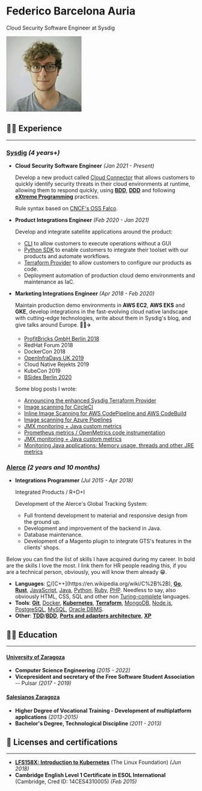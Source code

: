 # Federico Barcelona Auria

Cloud Security Software Engineer at Sysdig

![Portrait](/images/fede.jpg)

## 👨‍💻 Experience
-------------
### [Sysdig] _(4 years+)_

- **Cloud Security Software Engineer** _(Jan 2021 - Present)_

  Develop a new product called [Cloud Connector](https://docs.sysdig.com/en/docs/sysdig-secure/sysdig-secure-for-cloud/)
  that allows customers to quickly identify security threats in their cloud environments at
  runtime,
  allowing them to respond quickly, using [**BDD**](https://en.wikipedia.org/wiki/Behavior-driven_development),
  [**DDD**](https://en.wikipedia.org/wiki/Domain-driven_design) and following
  [**eXtreme Programming**](https://en.wikipedia.org/wiki/Extreme_programming) practices.

  Rule syntax based on [CNCF's OSS Falco](https://falco.org/).

- **Product Integrations Engineer** _(Feb 2020 - Jan 2021)_

  Develop and integrate satellite applications around the product:
    - [CLI](https://docs.sysdig.com/en/docs/developer-tools/sysdig-cli-for-sysdig-monitor-and-secure/) to allow
      customers to execute operations without a GUI
    - [Python SDK](https://docs.sysdig.com/en/docs/developer-tools/sysdig-python-client/) to enable customers to integrate
      their toolset with our products and automate workflows.
    - [Terraform Provider](https://sysdig.com/blog/sysdig-terraform-provider/) to allow customers to configure our products
      as code.
    - Deployment automation of production cloud demo environments and maintenance as IaC.

- **Marketing Integrations Engineer** _(Apr 2018 - Feb 2020)_

  Maintain production demo environments in **AWS EC2**, **AWS EKS** and **GKE**, develop integrations in the fast-evolving cloud native
  landscape with cutting-edge technologies, write about them in Sysdig's blog, and give talks around Europe.
  👨‍🏫✈️
    - [ProfitBricks GmbH Berlin 2018](https://community.cncf.io/events/details/cncf-berlin-kubernetes-meetup-presents-kubernetes-berlin-15-failure-points-of-kubernetes/)
    - RedHat Forum 2018
    - DockerCon 2018
    - [OpenInfraDays UK 2019](https://openinfradays.sched.com/event/MpK8/building-a-complete-open-source-container-security-stack)
    - Cloud Native Rejekts 2019
    - KubeCon 2019
    - [BSides Berlin 2020](https://twitter.com/SidesBer/status/1231218585969840128)

  Some blog posts I wrote:
    - [Announcing the enhanced Sysdig Terraform Provider](https://sysdig.com/blog/sysdig-terraform-provider/)
    - [Image scanning for CircleCI](https://sysdig.com/blog/image-scanning-circleci/)
    - [Inline Image Scanning for AWS CodePipeline and AWS CodeBuild](https://sysdig.com/blog/image-scanning-aws-codepipeline-codebuild/)
    - [Image scanning for Azure Pipelines](https://sysdig.com/blog/image-scanning-azure-pipelines/)
    - [JMX monitoring + Java custom metrics](https://sysdig.com/blog/jmx-monitoring-custom-metrics/)
    - [Prometheus metrics / OpenMetrics code instrumentation](https://sysdig.com/blog/prometheus-metrics/)
    - [JMX monitoring + Java custom metrics](https://sysdig.com/blog/jmx-monitoring-custom-metrics/)
    - [Monitoring Java applications: Memory usage, threads and other JRE metrics](https://sysdig.com/blog/monitoring-java-jre/)

### [Alerce] _(2 years and 10 months)_

- **Integrations Programmer** _(Jul 2015 - Apr 2018)_

  Integrated Products / R+D+I

  Development of the Alerce's Global Tracking System:
    - Full frontend development to material and responsive design from the ground up.
    - Development and improvement of the backend in Java.
    - Database maintenance.
    - Development of a Magento plugin to integrate GTS's features in the clients' shops.


Below you can find the list of skills I have acquired during my career. In bold are the skills I love the most. I link them for HR people reading this, if you are a technical person, obviously, you will know them already 😁.

- **Languages**: [C](https://en.wikipedia.org/wiki/C_(programming_language))/[C++](https://en.wikipedia.org/wiki/C%2B%2B), [**Go**](https://en.wikipedia.org/wiki/Go_(programming_language)), [**Rust**](https://en.wikipedia.org/wiki/Rust_(programming_language)), [JavaScript](https://en.wikipedia.org/wiki/JavaScript), [Java](https://en.wikipedia.org/wiki/Java_(programming_language)), [Python](https://en.wikipedia.org/wiki/Python_(programming_language)), [Ruby](https://en.wikipedia.org/wiki/Ruby_(programming_language)), [PHP](https://en.wikipedia.org/wiki/PHP). Needless to say, also obviously HTML, CSS, SQL and other non [Turing-complete](https://en.wikipedia.org/wiki/Turing_completeness) languages.
- **Tools**: [**Git**](https://en.wikipedia.org/wiki/Git), [Docker](https://en.wikipedia.org/wiki/Docker_(software)), [**Kubernetes**](https://en.wikipedia.org/wiki/Kubernetes), [**Terraform**](https://en.wikipedia.org/wiki/Terraform_(software)), [MongoDB](https://en.wikipedia.org/wiki/MongoDB), [Node.js](https://en.wikipedia.org/wiki/Node.js), [PostgreSQL](https://en.wikipedia.org/wiki/PostgreSQL), [MySQL](https://en.wikipedia.org/wiki/MySQL), [Oracle DBMS](https://en.wikipedia.org/wiki/Oracle_Database).
- **Other**: [**TDD**](https://en.wikipedia.org/wiki/Test-driven_development)/[**BDD**](https://en.wikipedia.org/wiki/Behavior-driven_development), [**Ports and adapters architecture**](https://en.wikipedia.org/wiki/Hexagonal_architecture_(software)), [**XP**](https://en.wikipedia.org/wiki/Extreme_programming)

## 👨‍🎓 Education
------------

#### [University of Zaragoza]

- **Computer Science Engineering** _(2015 - 2022)_
- **Vicepresident and secretary of the Free Software Student Association** -- Pulsar _(2017 - 2019)_

#### [Salesianos Zaragoza]

- **Higher Degree of Vocational Training - Development of multiplatform applications** _(2013-2015)_
- **Bachelor's Degree, Technological Discipline** _(2011 - 2013)_

## 📄 Licenses and certifications
------------------------------

- [**LFS158X: Introduction to Kubernetes**](https://courses.edx.org/certificates/e6d21920327947cba1713fdccee288c6) (The Linux Foundation) _(Jun 2018)_
- **Cambridge English Level 1 Certificate in ESOL International** (Cambridge, Cred ID: 14CES4310005) _(Feb 2015)_

[Sysdig]: https://sysdig.com

[Alerce]: https://www.alerce-group.com/es/

[University of Zaragoza]: https://www.unizar.es/

[Salesianos Zaragoza]: https://zaragoza.salesianos.edu

